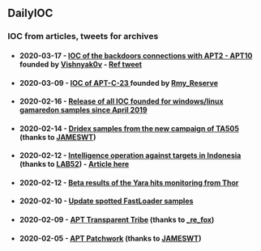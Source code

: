 ## DailyIOC
### IOC from articles, tweets for archives 

<ul>
    <li><h4>2020-03-17 - <a href ="https://github.com/StrangerealIntel/DailyIOC/blob/master/2020-03-17/Chinese_Backdoors.csv">IOC of the backdoors connections with APT2 - APT10 </a>founded by <a href="https://twitter.com/Vishnyak0v">Vishnyak0v</a> - <a href ="https://twitter.com/Vishnyak0v/status/1239908264831311872">Ref tweet</a></h4></li>
    <li><h4>2020-03-09 - <a href ="https://github.com/StrangerealIntel/DailyIOC/blob/master/2020-03-09/APTC23.csv">IOC of APT-C-23 </a>founded by <a href="https://twitter.com/Rmy_Reserve">Rmy_Reserve</a></h4></li>
  <li><h4>2020-02-16 - <a href ="https://github.com/StrangerealIntel/DailyIOC/blob/master/2020-02-16/gamaredon.csv">Release of all IOC founded for windows/linux gamaredon samples since April 2019</a></h4></li>
  <li><h4>2020-02-14 - <a href ="https://github.com/StrangerealIntel/DailyIOC/blob/master/2020-02-14/Dridex.csv">Dridex samples from the new campaign of TA505</a> (thanks to <a href ="https://twitter.com/JAMESWT_MHT">JAMESWT</a>)</h4></li>
  <li><h4>2020-02-12 - <a href ="https://github.com/StrangerealIntel/DailyIOC/blob/master/2020-02-13/Unknown_Operation.csv"> Intelligence operation against targets in Indonesia</a> (thanks to <a href ="https://twitter.com/LAB52io">LAB52</a>) - <a href ="https://lab52.io/blog/intelligence-operation-against-targets-in-indonesia/">Article here</a></h4></li>
  <li><h4>2020-02-12 - <a href ="https://github.com/StrangerealIntel/DailyIOC/tree/master/2020-02-12">Beta results of the Yara hits monitoring from Thor</a></h4></li>
  <li><h4>2020-02-10 - <a href ="https://github.com/StrangerealIntel/DailyIOC/blob/master/2020-02-10/IRS-IOC.csv">Update spotted FastLoader samples</a></h4></li>
  <li><h4>2020-02-09 - <a href ="https://github.com/StrangerealIntel/DailyIOC/blob/master/2020-02-09/Transparent%20Tribe.csv">APT Transparent Tribe</a> (thanks to <a href ="https://twitter.com/_re_fox">_re_fox</a>)</h4></li>
  <li><h4>2020-02-05 - <a href ="https://github.com/StrangerealIntel/DailyIOC/blob/master/2020-02-05/Patchwork.csv">APT Patchwork</a> (thanks to <a href ="https://twitter.com/JAMESWT_MHT">JAMESWT</a>)</h4></li>
